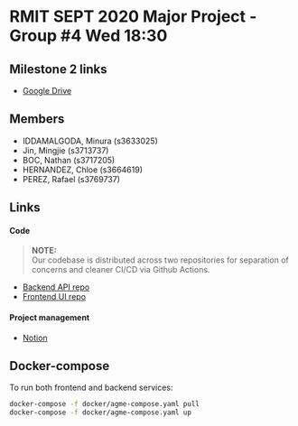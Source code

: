 # RMIT SEPT 2020 Major Project - Group #4 Wed 18:30

## Milestone 2 links
* [Google Drive](https://drive.google.com/drive/folders/1ipT1WoDQkrY-x-kwoG-rvIIVIZrEqoNQ?usp=sharing)

## Members
* IDDAMALGODA, Minura (s3633025)
* Jin, Mingjie (s3713737)
* BOC, Nathan (s3717205)
* HERNANDEZ, Chloe (s3664619)
* PEREZ, Rafael (s3769737)

## Links
#### Code
> **NOTE:**<br>
Our codebase is distributed across two repositories for separation of concerns and cleaner CI/CD via Github Actions.
* [Backend API repo](https://github.com/RMIT-SEPT/majorproject-4-wed-18-30-4-backend)
* [Frontend UI repo](https://github.com/RMIT-SEPT/majorproject-4-wed-18-30-4-frontend)

#### Project management
* [Notion](https://www.notion.so/Product-Backlog-2499d460daba413f9fab107a28d618de)

## Docker-compose
To run both frontend and backend services:
```bash
docker-compose -f docker/agme-compose.yaml pull
docker-compose -f docker/agme-compose.yaml up
```
